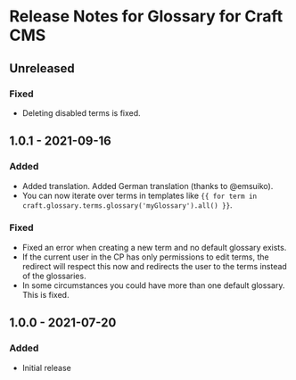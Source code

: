 # Release Notes for Glossary for Craft CMS

## Unreleased

### Fixed

- Deleting disabled terms is fixed.

## 1.0.1 - 2021-09-16

### Added

- Added translation. Added German translation (thanks to @emsuiko).
- You can now iterate over terms in templates like `{{ for term in craft.glossary.terms.glossary('myGlossary').all() }}`. 

### Fixed

- Fixed an error when creating a new term and no default glossary exists.
- If the current user in the CP has only permissions to edit terms, the redirect will respect this now and redirects the user to the terms instead of the glossaries. 
- In some circumstances you could have more than one default glossary. This is fixed. 

## 1.0.0 - 2021-07-20

### Added

- Initial release
